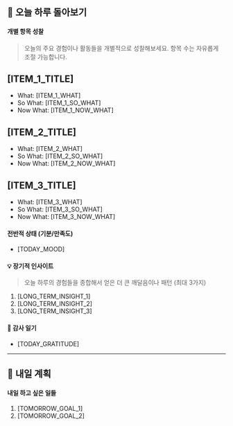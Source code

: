 ## 🌅 오늘 하루 돌아보기

#### 개별 항목 성찰
> 오늘의 주요 경험이나 활동들을 개별적으로 성찰해보세요. 항목 수는 자유롭게 조절 가능합니다.

## [ITEM_1_TITLE]
- What: [ITEM_1_WHAT]
- So What: [ITEM_1_SO_WHAT] 
- Now What: [ITEM_1_NOW_WHAT]

## [ITEM_2_TITLE]
- What: [ITEM_2_WHAT]
- So What: [ITEM_2_SO_WHAT]
- Now What: [ITEM_2_NOW_WHAT]

## [ITEM_3_TITLE]
- What: [ITEM_3_WHAT]
- So What: [ITEM_3_SO_WHAT]
- Now What: [ITEM_3_NOW_WHAT]

#### 전반적 상태 (기분/만족도)
- [TODAY_MOOD]

#### 💡 장기적 인사이트
> 오늘 하루의 경험들을 종합해서 얻은 더 큰 깨달음이나 패턴 (최대 3가지)

1. [LONG_TERM_INSIGHT_1]
2. [LONG_TERM_INSIGHT_2]
3. [LONG_TERM_INSIGHT_3]

#### 🙏 감사 일기
- [TODAY_GRATITUDE]

---

## 🌄 내일 계획

#### 내일 하고 싶은 일들
1. [TOMORROW_GOAL_1]
2. [TOMORROW_GOAL_2]
